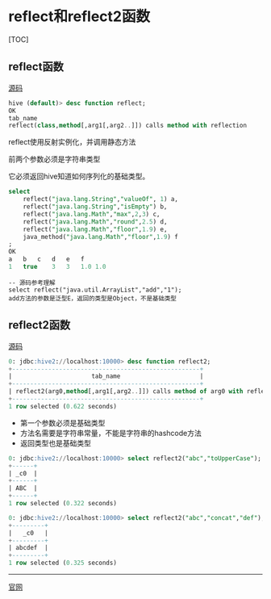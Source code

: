 # reflect和reflect2函数

[TOC]

## reflect函数

[源码](https://github.com/apache/hive/blob/master/ql/src/java/org/apache/hadoop/hive/ql/udf/generic/GenericUDFReflect.java)

```sql
hive (default)> desc function reflect;
OK
tab_name
reflect(class,method[,arg1[,arg2..]]) calls method with reflection
```

reflect使用反射实例化，并调用静态方法

前两个参数必须是字符串类型

它必须返回hive知道如何序列化的基础类型。

```sql
select 
    reflect("java.lang.String","valueOf", 1) a,
    reflect("java.lang.String","isEmpty") b,
    reflect("java.lang.Math","max",2,3) c,
    reflect("java.lang.Math","round",2.5) d,
    reflect("java.lang.Math","floor",1.9) e,
    java_method("java.lang.Math","floor",1.9) f
;
OK
a	b	c	d	e	f
1	true	3	3	1.0	1.0
```

```
-- 源码参考理解
select reflect("java.util.ArrayList","add","1");
add方法的参数是泛型E，返回的类型是Object，不是基础类型
```

## reflect2函数

[源码](https://github.com/apache/hive/blob/master/ql/src/java/org/apache/hadoop/hive/ql/udf/generic/GenericUDFReflect2.java)

```sql
0: jdbc:hive2://localhost:10000> desc function reflect2;
+----------------------------------------------------+
|                      tab_name                      |
+----------------------------------------------------+
| reflect2(arg0,method[,arg1[,arg2..]]) calls method of arg0 with reflection |
+----------------------------------------------------+
1 row selected (0.622 seconds)
```

- 第一个参数必须是基础类型
- 方法名需要是字符串常量，不能是字符串的hashcode方法
- 返回类型也是基础类型

```sql
0: jdbc:hive2://localhost:10000> select reflect2("abc","toUpperCase");
+------+
| _c0  |
+------+
| ABC  |
+------+
1 row selected (0.322 seconds)

0: jdbc:hive2://localhost:10000> select reflect2("abc","concat","def");
+---------+
|   _c0   |
+---------+
| abcdef  |
+---------+
1 row selected (0.325 seconds)
```


------------------------

[官网](https://cwiki.apache.org/confluence/display/Hive/ReflectUDF)